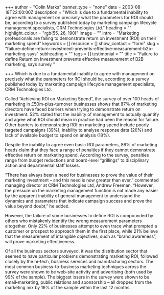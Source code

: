 +++
author = "Colin Marks"
banner_type = "none"
date = 2003-08-18T22:00:00Z
description = "Which is due to a fundamental inability to agree with management on precisely what the parameters for ROI should be, according to a survey published today by marketing campaign lifecycle management specialists, CRM Technologies Ltd."
heading = ""
highlight_colour = "rgb(55, 26, 190)"
image = ""
intro = "Marketing professionals are failing to demonstrate return on investment (ROI) on their marketing spend"
keywords = []
resource = []
show_contact = "form"
slug = "failure-define-return-investment-prevents-effective-measurement-b2b-marketing-says"
subheading = ""
tags = []
testimonial = ""
title = "Failure to define Return on Investment prevents effective measurement of B2B marketing, says survey "

+++
Which is due to a fundamental inability to agree with management on precisely what the parameters for ROI should be, according to a survey published today by marketing campaign lifecycle management specialists, CRM Technologies Ltd.

Called “Achieving ROI on Marketing Spend”, the survey of over 100 heads of marketing in £50m-plus-turnover businesses shows that 87% of marketing directors have faced barriers when trying to demonstrate return on investment. 52% stated that the inability of management to actually quantify and agree what ROI should mean in practice had been the reason for failure. Other barriers to demonstrating ROI on marketing spend include poorly targeted campaigns (39%), inability to analyse response data (20%) and lack of available budget to spend on analysis (18%).

Despite the inability to agree even basic ROI parameters, 88% of marketing heads claim that they face a range of penalties if they cannot demonstrate effective return on marketing spend. According to the survey, penalties range from budget reductions and board-level “grillings” to disciplinary action and departmental staff losses.

“There has always been a need for businesses to prove the value of their marketing investment – and this need is now greater than ever,” commented managing director at CRM Technologies Ltd, Andrew Freeman. “However, the pressure on the marketing management function is not made any easier by the apparent inability of general management to understand the dynamics and parameters that indicate campaign success and prove the value beyond doubt,” he added.

However, the failure of some businesses to define ROI is compounded by others who mistakenly identify the wrong measurement parameters altogether. Only 22% of businesses attempt to even trace what prompted a customer or prospect to approach them in the first place, while 21% believe that the measurement of intangible objectives, such as “brand awareness”, will prove marketing effectiveness.

Of all the business sectors surveyed, it was the distribution sector that seemed to have particular problems demonstrating marketing ROI, followed closely by the hi-tech, business services and manufacturing sectors. The most common business-to-business marketing techniques across the survey were shown to be web-site activity and advertising (both used by 99% of the sample). The biggest losers in the survey were shown to be email-marketing, public relations and sponsorship – all dropped from the marketing mix by 19% of the sample within the last 12 months.